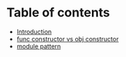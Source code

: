 # Table of contents

* [Introduction](README.md)
* [func constructor vs obj constructor](func-constructor-vs-obj-constructor.md)
* [module pattern](module-pattern.md)

